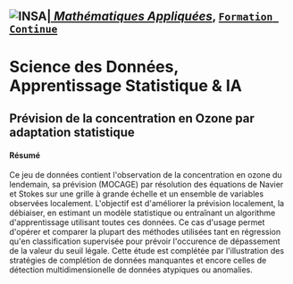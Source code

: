 ## <a href="http://www.insa-toulouse.fr/" ><img src="http://www.math.univ-toulouse.fr/~besse/Wikistat/Images/Logo_INSAvilletoulouse-RVB.png" style="float:left; max-width: 80px; display: inline" alt="INSA"/> |  [*Mathématiques Appliquées*](http://www.math.insa-toulouse.fr/fr/index.html), [`Formation Continue`](http://www.math.insa-toulouse.fr/fr/enseignement.html)

# Science des Données, Apprentissage Statistique & IA


## Prévision de la concentration en Ozone par adaptation statistique

#### Résumé 
Ce jeu de données contient l'observation de la concentration en ozone du lendemain, sa prévision (MOCAGE) par résolution des équations de Navier et Stokes sur une grille à grande échelle et un ensemble de variables observées localement. L'objectif est d'améliorer la prévision localement, la débiaiser, en estimant un modèle statistique ou entraînant un algorithme d'apprentissage utilisant toutes ces données. Ce cas d'usage permet d'opérer et comparer la plupart des méthodes utilisées tant en régression qu'en classification supervisée pour prévoir l'occurence de dépassement de la valeur du seuil légale. Cette étude est complétée par l'illustration des stratégies de complétion de données manquantes et encore celles de détection multidimensionelle de données atypiques ou anomalies. 
